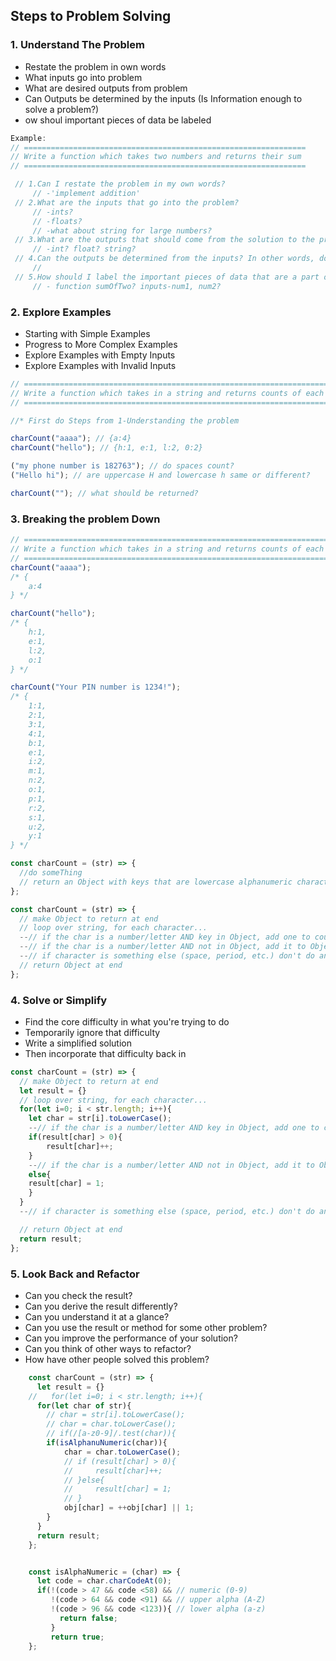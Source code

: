 ## Steps to Problem Solving

### 1. Understand The Problem

- Restate the problem in own words
- What inputs go into problem
- What are desired outputs from problem
- Can Outputs be determined by the inputs (Is Information enough to solve a problem?)
- ow shoul important pieces of data be labeled

```js
Example:
// ===============================================================
// Write a function which takes two numbers and returns their sum
// ===============================================================

 // 1.Can I restate the problem in my own words?
     // -'implement addition'
 // 2.What are the inputs that go into the problem?
     // -ints?
     // -floats?
     // -what about string for large numbers?
 // 3.What are the outputs that should come from the solution to the problem?
     // -int? float? string?
 // 4.Can the outputs be determined from the inputs? In other words, do I have enough information to solve the problem?
     //
 // 5.How should I label the important pieces of data that are a part of the problem?
     // - function sumOfTwo? inputs-num1, num2?
```

### 2. Explore Examples

- Starting with Simple Examples
- Progress to More Complex Examples
- Explore Examples with Empty Inputs
- Explore Examples with Invalid Inputs

```js
// =============================================================================================
// Write a function which takes in a string and returns counts of each character in the string.
// =============================================================================================

//* First do Steps from 1-Understanding the problem

charCount("aaaa"); // {a:4}
charCount("hello"); // {h:1, e:1, l:2, 0:2}

("my phone number is 182763"); // do spaces count?
("Hello hi"); // are uppercase H and lowercase h same or different?

charCount(""); // what should be returned?
```

### 3. Breaking the problem Down

```js
// =============================================================================================
// Write a function which takes in a string and returns counts of each character in the string.
// =============================================================================================
charCount("aaaa");
/* {
    a:4
} */

charCount("hello");
/* {
    h:1,
    e:1,
    l:2,
    o:1
} */

charCount("Your PIN number is 1234!");
/* {
    1:1,
    2:1,
    3:1,
    4:1,
    b:1,
    e:1,
    i:2,
    m:1,
    n:2,
    o:1,
    p:1,
    r:2,
    s:1,
    u:2,
    y:1
} */

const charCount = (str) => {
  //do someThing
  // return an Object with keys that are lowercase alphanumeric characters in the string;
};

const charCount = (str) => {
  // make Object to return at end
  // loop over string, for each character...
  --// if the char is a number/letter AND key in Object, add one to count
  --// if the char is a number/letter AND not in Object, add it to Object and set value to 1
  --// if character is something else (space, period, etc.) don't do anything
  // return Object at end
};
```

### 4. Solve or Simplify

- Find the core difficulty in what you're trying to do
- Temporarily ignore that difficulty
- Write a simplified solution
- Then incorporate that difficulty back in

```js
const charCount = (str) => {
  // make Object to return at end
  let result = {}
  // loop over string, for each character...
  for(let i=0; i < str.length; i++){
    let char = str[i].toLowerCase();
    --// if the char is a number/letter AND key in Object, add one to count
    if(result[char] > 0){
        result[char]++;
    }
    --// if the char is a number/letter AND not in Object, add it to Object and set value to 1
    else{
    result[char] = 1;
    }
  }
  --// if character is something else (space, period, etc.) don't do anything

  // return Object at end
  return result;
};
```

### 5. Look Back and Refactor

- Can you check the result?
- Can you derive the result differently?
- Can you understand it at a glance?
- Can you use the result or method for some other problem?
- Can you improve the performance of your solution?
- Can you think of other ways to refactor?
- How have other people solved this problem?

```Javascript
    const charCount = (str) => {
      let result = {}
    //   for(let i=0; i < str.length; i++){
      for(let char of str){
        // char = str[i].toLowerCase();
        // char = char.toLowerCase();
        // if(/[a-z0-9]/.test(char)){
        if(isAlphanuNumeric(char)){
            char = char.toLowerCase();
            // if (result[char] > 0){
            //     result[char]++;
            // }else{
            //     result[char] = 1;
            // }
            obj[char] = ++obj[char] || 1;
        }
      }
      return result;
    };


    const isAlphaNumeric = (char) => {
      let code = char.charCodeAt(0);
      if(!(code > 47 && code <58) && // numeric (0-9)
         !(code > 64 && code <91) && // upper alpha (A-Z)
         !(code > 96 && code <123)){ // lower alpha (a-z)
           return false;
         }
         return true;
    };
```
